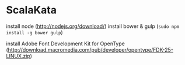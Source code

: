 # ScalaKata

install node (http://nodejs.org/download/)
install bower & gulp (```sudo npm install -g bower gulp```)

install Adobe Font Development Kit for OpenType
(http://download.macromedia.com/pub/developer/opentype/FDK-25-LINUX.zip)
